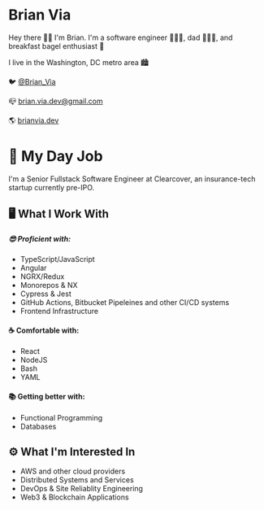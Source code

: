 # Brian Via 

Hey there 👋🏻 I'm Brian. I'm a software engineer 👨🏻‍💻, dad 👨‍👩‍👧, and breakfast bagel enthusiast 🥯 

I live in the Washington, DC metro area 🏙️

🐦 [@Brian_Via](https://twitter.com/Brian_Via)

📪 brian.via.dev@gmail.com

🌎 [brianvia.dev](https://brianvia.dev)


<!--
**BrianVia/BrianVia** is a ✨ _special_ ✨ repository because its `README.md` (this file) appears on your GitHub profile.

Here are some ideas to get you started:

- 🔭 I’m currently working on ...
- 🌱 I’m currently learning ...
- 👯 I’m looking to collaborate on ...
- 🤔 I’m looking for help with ...
- 💬 Ask me about ...
- 📫 How to reach me: ...
- 😄 Pronouns: ...
- ⚡ Fun fact: ...
-->

# 👔 My Day Job
I'm a Senior Fullstack Software Engineer at Clearcover, an insurance-tech startup currently pre-IPO.


## 🖥️ What I Work With
##### 😎 Proficient with:
- TypeScript/JavaScript
- Angular
- NGRX/Redux
- Monorepos & NX
- Cypress & Jest
- GitHub Actions, Bitbucket Pipeleines and other CI/CD systems
- Frontend Infrastructure

#### ☕ Comfortable with:
- React
- NodeJS
- Bash
- YAML

#### 📚 Getting better with:
- Functional Programming
- Databases
  
  
## ⚙️ What I'm Interested In
- AWS and other cloud providers
- Distributed Systems and Services
- DevOps & Site Reliablity Engineering
- Web3 & Blockchain Applications
